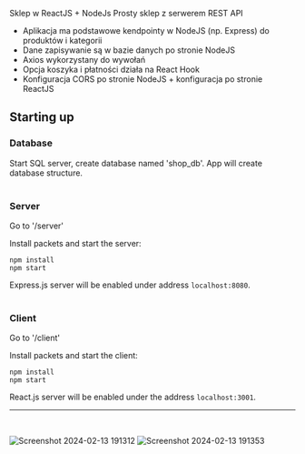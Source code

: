 Sklep w ReactJS + NodeJs
Prosty sklep z serwerem REST API
- Aplikacja ma podstawowe kendpointy w NodeJS (np. Express) do produktów i kategorii
- Dane zapisywanie są w bazie danych po stronie NodeJS
- Axios wykorzystany do wywołań
- Opcja koszyka i płatności działa na React Hook
- Konfiguracja CORS po stronie NodeJS + konfiguracja po stronie ReactJS

## **Starting up**

### **Database**
Start SQL server, create database named 'shop_db'. App will create database structure.
<br>
<br>

### **Server**
Go to '/server'

Install packets and start the server:
```
npm install
npm start
```

Express.js server will be enabled under address `localhost:8080`. 
<br>
<br>

### **Client**
Go to '/client'

Install packets and start the client:
```
npm install
npm start
```

React.js server will be enabled under the address `localhost:3001`. 

----------
<br>

![Screenshot 2024-02-13 191312](https://github.com/BloodyShrimp/Skrypty_2023-24/assets/67617288/d72b744b-d75a-45dc-8970-82801e6cf76e)
![Screenshot 2024-02-13 191353](https://github.com/BloodyShrimp/Skrypty_2023-24/assets/67617288/f3d8a713-7341-4cd3-a287-4468598f97af)

